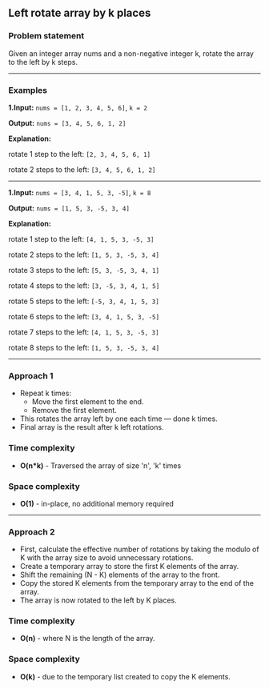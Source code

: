 ## Left rotate array by k places

### Problem statement
Given an integer array nums and a non-negative integer k, rotate the array to the left by k steps.

---

### Examples
**1.Input:** `nums = [1, 2, 3, 4, 5, 6]`, `k = 2`

**Output:** `nums = [3, 4, 5, 6, 1, 2]`

**Explanation:** 

rotate 1 step to the left: `[2, 3, 4, 5, 6, 1]`

rotate 2 steps to the left: `[3, 4, 5, 6, 1, 2]`

---

**1.Input:** `nums = [3, 4, 1, 5, 3, -5]`, `k = 8`

**Output:** `nums = [1, 5, 3, -5, 3, 4]`

**Explanation:**

rotate 1 step to the left: `[4, 1, 5, 3, -5, 3]`

rotate 2 steps to the left: `[1, 5, 3, -5, 3, 4]`

rotate 3 steps to the left: `[5, 3, -5, 3, 4, 1]`

rotate 4 steps to the left: `[3, -5, 3, 4, 1, 5]`

rotate 5 steps to the left: `[-5, 3, 4, 1, 5, 3]`

rotate 6 steps to the left: `[3, 4, 1, 5, 3, -5]`

rotate 7 steps to the left: `[4, 1, 5, 3, -5, 3]`

rotate 8 steps to the left: `[1, 5, 3, -5, 3, 4]`

---

### Approach 1
- Repeat k times:
    - Move the first element to the end.
    - Remove the first element.
- This rotates the array left by one each time — done k times.
- Final array is the result after k left rotations.

### Time complexity
 - **O(n*k)** - Traversed the array of size 'n', 'k' times 

### Space complexity
- **O(1)** - in-place, no additional memory required

---

### Approach 2
- First, calculate the effective number of rotations by taking the modulo of K with the array size to avoid unnecessary rotations.
- Create a temporary array to store the first K elements of the array.
- Shift the remaining (N - K) elements of the array to the front.
- Copy the stored K elements from the temporary array to the end of the array.
- The array is now rotated to the left by K places.

### Time complexity
 - **O(n)** - where N is the length of the array.

### Space complexity
- **O(k)** - due to the temporary list created to copy the K elements.
